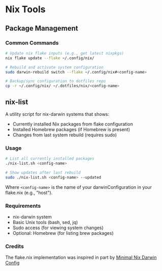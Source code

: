 # Nix Tools

## Package Management

### Common Commands

```bash
# Update nix flake inputs (e.g., get latest nixpkgs)
nix flake update --flake ~/.config/nix/

# Rebuild and activate system configuration
sudo darwin-rebuild switch --flake ~/.config/nix#<config-name>

# Backup/sync configuration to dotfiles repo
cp -r ~/.config/nix/ ~/.dotfiles/nix/<config-name>
```

## nix-list

A utility script for nix-darwin systems that shows:
- Currently installed Nix packages from flake configuration
- Installed Homebrew packages (if Homebrew is present)
- Changes from last system rebuild (requires sudo)

### Usage

```bash
# List all currently installed packages
./nix-list.sh <config-name>

# Show updates after last rebuild
sudo ./nix-list.sh <config-name> --updated
```

Where `<config-name>` is the name of your darwinConfiguration in your flake.nix (e.g., "host").

### Requirements

- nix-darwin system
- Basic Unix tools (bash, sed, jq)
- Sudo access (for viewing system changes)
- Optional: Homebrew (for listing brew packages) 

### Credits

The flake.nix implementation was inspired in part by [Minimal Nix Darwin Config](https://youtu.be/Z8BL8mdzWHI) 

